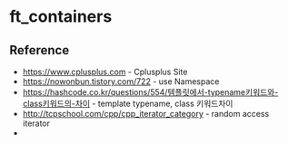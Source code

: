 # ft_containers

## Reference
- <https://www.cplusplus.com> - Cplusplus Site<br>
- <https://nowonbun.tistory.com/722> - use Namespace<br>
- <https://hashcode.co.kr/questions/554/템플릿에서-typename키워드와-class키워드의-차이> - template typename, class 키워드차이
- <http://tcpschool.com/cpp/cpp_iterator_category> - random access iterator
- 
